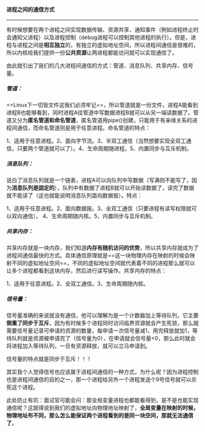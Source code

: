 #### 进程之间的通信方式  

------

有时候想要在两个进程之间实现数据传输、资源共享、通知事件（例如进程终止时会通知父进程）以及进程控制（debug进程可以控制其他进程的执行）。但是，进程与进程之间是**相互独立**的，有独立的虚拟地址空间，所以进程间通信是很难的，所以内核给我们提供一份**公共资源**让两进程都能访问就可以实现通信了。

由此就引出了我们的几大进程间通信的方式：管道、消息队列、共享内存、信号量。

##### 管道：

==Linux下一切皆文件这我们必须牢记==，所以管道就是一份文件，进程A能看到进程B也能够看到，同时进程A往管道中写数据进程B就可以从另一端读数据了。管道又分为**匿名管道和命名管道**，匿名管道用pipe()创建，只能用于有亲缘关系的进程间通信，而命名管道则是用于任意进程。命名管道的特点：

1、适用于任意进程。2、面向字节流。3、半双工通信（当然想要实现全双工通信，只要两个管道就可以了）。4、生命周期随进程。5、内置同步与互斥机制。

##### 消息队列：

说白了消息队列就是一个链表，进程A可以向队列中写数据（写满则不能写了，因为**消息队列是固定的**），队列中有数据了进程B就可以开始读数据了，读完了数据就不能读了（这也就能说明消息队列面向数据报）。特点：

1、适用于任意进程。2、面向数据报。3、全双工通信（只要进程有读写权限就可以双向通信）。                       4、生命周期随内核。5、内置同步与互斥机制。

##### 共享内存：

共享内存就是一块内存，我们知道**内存有随机访问的优势**，所以共享内存就成为了进程间通信最快的方式。具体通信原理就是==这一块物理内存在映射的时候会映射不同的虚拟地址空间==，不同的虚拟地址空间就代表着不同的进程那么就可以让多个进程都看到这块内存，然后进行读写操作。共享内存的特点：

1、适用于任意进程。2、全双工通信。3、生命周期随内核。

##### 信号量：

信号量准确的来说就没有通信，他可以理解为是一个计数器加上等待队列，它主要**侧重了同步于互斥**，因为有时候多个进程同时访问临界资源就会产生死锁，那么就需要信号量记录可申请的资源的数量，每申请一次信号量减1，用完释放就加1，等待队列就是资源被申请完了（信号量为0），在申请就会信号量<0，那么此时就会将进程加入等待队列，一旦有资源释放，就可以立马申请到。

信号量的特点就是同步于互斥！！！ 

其实我个人觉得信号也应该属于进程间通信的一种方式，为什么呢？因为进程控制也是进程间通信的目的之一，那一个进程给另外一个进程发送个9号信号就可以杀死这个进程。

此处防止有坑：面试官可能会问：那全局变量进程也都能看得到，是不是也能实现通信呢？这就得说到我们的虚拟地址向物理地址映射了，**全局变量在映射的时候，物理地址布不同，那么怎么能保证两个进程看到的是同一块空间，那就无法通信了**。
